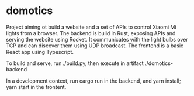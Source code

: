 # domotics

Project aiming ot build a website and a set of APIs to control Xiaomi Mi lights from a browser.
The backend is build in Rust, exposing APIs and serving the website using Rocket.
It communicates with the light bulbs over TCP and can discover them using UDP broadcast.
The frontend is a basic React app using Typescript.

To build and serve, run ./build.py, then execute in artifact ./domotics-backend

In a development context, run cargo run in the backend, and yarn install; yarn start in the frontent.
